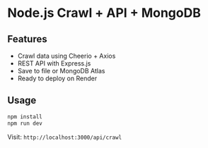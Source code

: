 # Node.js Crawl + API + MongoDB

## Features
- Crawl data using Cheerio + Axios
- REST API with Express.js
- Save to file or MongoDB Atlas
- Ready to deploy on Render

## Usage
```bash
npm install
npm run dev
```
Visit: `http://localhost:3000/api/crawl`